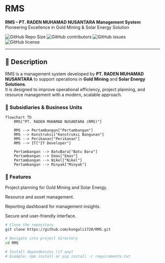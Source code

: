 # RMS
**RMS – PT. RADEN MUHAMAD NUSANTARA Management System**  
Pioneering Excellence in Gold Mining & Solar Energy Solution

![GitHub Repo Size](https://img.shields.io/github/repo-size/kongali1720/RMS?style=for-the-badge)
![GitHub contributors](https://img.shields.io/github/contributors/kongali1720/RMS?style=for-the-badge)
![GitHub issues](https://img.shields.io/github/issues/kongali1720/RMS?style=for-the-badge)
![GitHub license](https://img.shields.io/github/license/kongali1720/RMS?style=for-the-badge)

---

## 📖 Description
RMS is a management system developed by **PT. RADEN MUHAMAD NUSANTARA** to support operations in **Gold Mining** and **Solar Energy Solutions**.  
It is designed to improve operational efficiency, project planning, and resource management with a modern, scalable approach.

### 🏢 Subsidiaries & Business Units
```mermaid
flowchart TD
    RMS["PT. RADEN MUHAMAD NUSANTARA (RMS)"]
    
    RMS --> Pertambangan["Pertambangan"]
    RMS --> Konstruksi["Konstruksi Bangunan"]
    RMS --> Perikanan["Perikanan"]
    RMS --> IT["IT Developer"]
    
    Pertambangan --> BatuBara["Batu Bara"]
    Pertambangan --> Emas["Emas"]
    Pertambangan --> Nikel["Nikel"]
    Pertambangan --> Minyak["Minyak"]
```

### 🚀 Features

Project planning for Gold Mining and Solar Energy.

Resource and asset management.

Reporting dashboard for management insights.

Secure and user-friendly interface.

```bash
# Clone the repository
git clone https://github.com/kongali1720/RMS.git

# Navigate into project directory
cd RMS

# Install dependencies (if any)
# Example: npm install or pip install -r requirements.txt
```


